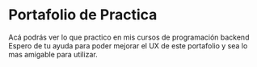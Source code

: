 # Portafolio de Practica

Acá podrás ver lo que practico en mis cursos de programación backend
Espero de tu ayuda para poder mejorar el UX de este portafolio y sea lo mas amigable para utilizar.
